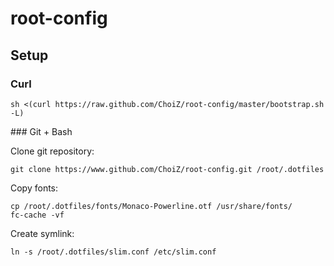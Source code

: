 # root-config

## Setup

### Curl

	sh <(curl https://raw.github.com/ChoiZ/root-config/master/bootstrap.sh -L)

### Git + Bash

Clone git repository:

	git clone https://www.github.com/ChoiZ/root-config.git /root/.dotfiles

Copy fonts:

	cp /root/.dotfiles/fonts/Monaco-Powerline.otf /usr/share/fonts/
	fc-cache -vf

Create symlink:

	ln -s /root/.dotfiles/slim.conf /etc/slim.conf
